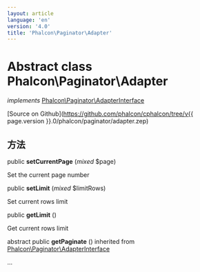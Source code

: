 ```yaml
---
layout: article
language: 'en'
version: '4.0'
title: 'Phalcon\Paginator\Adapter'
---
```

# Abstract class **Phalcon\Paginator\Adapter**

*implements* [Phalcon\Paginator\AdapterInterface](Phalcon_Paginator_AdapterInterface)

[Source on Github](https://github.com/phalcon/cphalcon/tree/v{{ page.version }}.0/phalcon/paginator/adapter.zep)

## 方法

public **setCurrentPage** (*mixed* $page)

Set the current page number

public **setLimit** (*mixed* $limitRows)

Set current rows limit

public **getLimit** ()

Get current rows limit

abstract public **getPaginate** () inherited from [Phalcon\Paginator\AdapterInterface](Phalcon_Paginator_AdapterInterface)

...